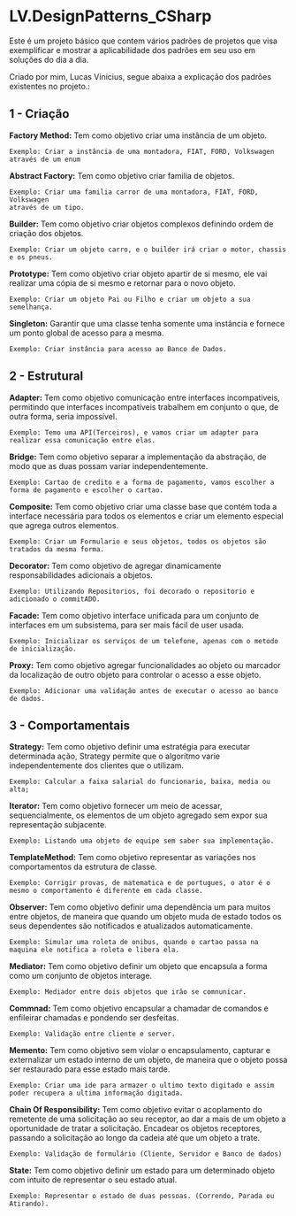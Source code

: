 # LV.DesignPatterns_CSharp

Este é um projeto básico que contem vários padrões de projetos que visa exemplificar e mostrar a aplicabilidade dos padrões em seu uso em soluções do dia a dia.

Criado por mim, Lucas Vinicius, segue abaixa a explicação dos padrões existentes no projeto.:

## 1 - Criação

**Factory Method:**
	Tem como objetivo criar uma instância de um objeto.
	
	Exemplo: Criar a instância de uma montadora, FIAT, FORD, Volkswagen
	através de um enum


**Abstract Factory:**
	Tem como objetivo criar familia de objetos.
	
	Exemplo: Criar uma familia carror de uma montadora, FIAT, FORD, Volkswagen
	através de um tipo.


**Builder:**
	Tem como objetivo criar objetos complexos definindo ordem de criação dos objetos.
	
	Exemplo: Criar um objeto carro, e o builder irá criar o motor, chassis e os pneus.
	
	
**Prototype:**
	Tem como objetivo criar objeto apartir de si mesmo, ele vai realizar uma cópia de si mesmo e 
	retornar para o novo objeto.
	
	Exemplo: Criar um objeto Pai ou Filho e criar um objeto a sua semelhança.
	
	
**Singleton:**
	Garantir que uma classe tenha somente uma instância e fornece um ponto global de acesso para a mesma.
	
	Exemplo: Criar instância para acesso ao Banco de Dados.


## 2 - Estrutural


**Adapter:**
	Tem como objetivo comunicação entre interfaces incompativeis, permitindo que interfaces incompatíveis trabalhem em conjunto
	o que, de outra forma, seria impossível.
	
	Exemplo: Temo uma API(Terceiros), e vamos criar um adapter para realizar essa comunicação entre elas.
	
	
**Bridge:**
	Tem como objetivo separar a implementação da abstração, de modo que as duas possam variar independentemente.
	
	Exemplo: Cartao de credito e a forma de pagamento, vamos escolher a forma de pagamento e escolher o cartao.
	
	
**Composite:**
	Tem como objetivo  criar uma classe base que contém toda a interface necessária para todos os elementos e criar 
	um elemento especial que agrega outros elementos.
	
	Exemplo: Criar um Formulario e seus objetos, todos os objetos são tratados da mesma forma.
	
	
**Decorator:**
	Tem como objetivo de agregar dinamicamente responsabilidades adicionais a objetos.
	
	Exemplo: Utilizando Repositorios, foi decorado o repositorio e adicionado o commitADO.


**Facade:**
	Tem como objetivo interface unificada para um conjunto de interfaces em um subsistema, para ser mais fácil de user usada.
	
	Exemplo: Inicializar os serviços de um telefone, apenas com o metodo de inicialização.
	
	
**Proxy:**
	Tem como objetivo agregar funcionalidades ao objeto ou marcador da localização de outro objeto para controlar o acesso a esse objeto.
	
	Exemplo: Adicionar uma validação antes de executar o acesso ao banco de dados.
	
	
## 3 - Comportamentais


**Strategy:**
	Tem como objetivo definir uma estratégia para executar determinada ação, Strategy permite que o algoritmo varie independentemente 
	dos clientes que o utilizam.
	
	Exemplo: Calcular a faixa salarial do funcionario, baixa, media ou alta;


**Iterator:**
	Tem como objetivo fornecer um meio de acessar, sequencialmente, os elementos de um objeto agregado sem expor sua 
	representação subjacente.
	
	Exemplo: Listando uma objeto de equipe sem saber sua implementação.
	
	
**TemplateMethod:**
	Tem como objetivo representar as variações nos comportamentos da estrutura de classe.
	
	Exemplo: Corrigir provas, de matematica e de portugues, o ator é o mesmo o comportamento é diferente em cada classe.


**Observer:**
	Tem como objetivo definir uma dependência um para muitos entre objetos, de maneira que quando um objeto muda de estado todos os seus 
	dependentes são notificados e atualizados automaticamente.
	
	Exemplo: Simular uma roleta de onibus, quando o cartao passa na maquina ele notifica a roleta e libera ela.


**Mediator:**
	Tem como objetivo definir um objeto que encapsula a forma como um conjunto de objetos interage.
	
	Exemplo: Mediador entre dois objetos que irão se comnunicar.
	
	
**Commnad:**
	Tem como objetivo encapsular a chamadar de comandos e enfileirar chamadas e pondendo ser desfeitas.
	
	Exemplo: Validação entre cliente e server.


**Memento:**
	Tem como objetivo sem violar o encapsulamento, capturar e externalizar um estado interno de um objeto, de maneira 
	que o objeto possa ser restaurado para esse estado mais tarde.
	
	Exemplo: Criar uma ide para armazer o ultimo texto digitado e assim poder recupera a ultima informação digitada.


**Chain Of Responsibility:**
	Tem como objetivo evitar o acoplamento do remetente de uma solicitação ao seu receptor, 
	ao dar a mais de um objeto a oportunidade de tratar a solicitação. Encadear os objetos receptores, 
	passando a solicitação ao longo da cadeia até que um objeto a trate.
	
	Exemplo: Validação de formulário (Cliente, Servidor e Banco de dados)


**State:**
	Tem como objetivo definir um estado para um determinado objeto com intuito de representar o seu estado atual.
	
	Exemplo: Representar o estado de duas pessoas. (Correndo, Parada ou Atirando).

